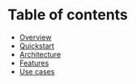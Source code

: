 # Table of contents

* [Overview](README.md)
* [Quickstart](Quickstart.md)
* [Architecture](Architecture.md)
* [Features](Features.md)
* [Use cases](Use_cases.md)


<!---
[Glossary](GLOSSARY.md)

  * [Compliance for Data Scientists](Data_Compliance_DS.md)
-->